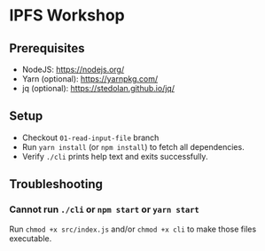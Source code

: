 # IPFS Workshop

## Prerequisites

- NodeJS: https://nodejs.org/
- Yarn (optional): https://yarnpkg.com/
- jq (optional): https://stedolan.github.io/jq/

## Setup

- Checkout `01-read-input-file` branch
- Run `yarn install` (or `npm install`) to fetch all dependencies.
- Verify `./cli` prints help text and exits successfully.

## Troubleshooting

### Cannot run `./cli` or `npm start` or `yarn start`

Run `chmod +x src/index.js` and/or `chmod +x cli` to make those files executable.
